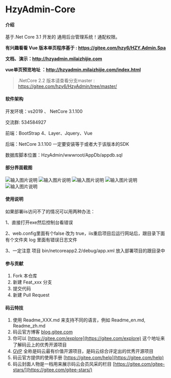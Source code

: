 # HzyAdmin-Core

#### 介绍
基于.Net Core 3.1 开发的 通用后台管理系统！通配权限。

 **有兴趣看看 Vue 版本单页程序基于 : https://gitee.com/hzy6/HZY.Admin.Spa** 

 **文档、演示：http://hzyadmin.milaizhijie.com**

 **vue单页预览地址 ：http://hzyadmin.milaizhijie.com/index.html** 

> .NetCore 2.2 版本请查看分支master : https://gitee.com/hzy6/HzyAdmin/tree/master/


#### 软件架构
开发环境：vs2019 、 NetCore 3.1.100

交流群: 534584927

前端：BootStrap 4、Layer、Jquery、Vue

后端：NetCore 3.1.100 一定要安装等于或者大于该版本的SDK

数据库脚本位置：HzyAdmin/wwwroot/AppDb/appdb.sql


#### 部分界面截图
![输入图片说明](https://images.gitee.com/uploads/images/2019/0711/004720_5c95a75f_1242080.jpeg "1.jpg")
![输入图片说明](https://images.gitee.com/uploads/images/2019/0830/184022_514f540f_1242080.png "屏幕截图.png")
![输入图片说明](https://images.gitee.com/uploads/images/2019/0805/085723_b1c615f0_1242080.png "屏幕截图.png")
![输入图片说明](https://images.gitee.com/uploads/images/2019/0711/005112_29863a12_1242080.jpeg "1562777452(1).jpg")
![输入图片说明](https://images.gitee.com/uploads/images/2019/0805/085906_6ebd2d77_1242080.png "屏幕截图.png")

#### 使用说明

如果部署iis访问不了的情况可以用两种办法：

1、直接打开exe然后控制台看错误

2、web.config里面有个false 改为 true，iis重启项目后运行网站后，跟目录下面 有个文件夹 log 里面有错误日志文件

3、一定注意 项目 bin/netcoreapp2.2/debug/app.xml 放入部署项目的跟目录中 


#### 参与贡献

1. Fork 本仓库
2. 新建 Feat_xxx 分支
3. 提交代码
4. 新建 Pull Request


#### 码云特技

1. 使用 Readme\_XXX.md 来支持不同的语言，例如 Readme\_en.md, Readme\_zh.md
2. 码云官方博客 [blog.gitee.com](https://blog.gitee.com)
3. 你可以 [https://gitee.com/explore](https://gitee.com/explore) 这个地址来了解码云上的优秀开源项目
4. [GVP](https://gitee.com/gvp) 全称是码云最有价值开源项目，是码云综合评定出的优秀开源项目
5. 码云官方提供的使用手册 [https://gitee.com/help](https://gitee.com/help)
6. 码云封面人物是一档用来展示码云会员风采的栏目 [https://gitee.com/gitee-stars/](https://gitee.com/gitee-stars/)